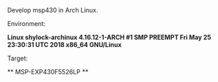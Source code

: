 Develop msp430 in Arch Linux.

Environment: 

**Linux shylock-archinux 4.16.12-1-ARCH #1 SMP PREEMPT Fri May 25 23:30:31 UTC 2018 x86_64 GNU/Linux**

Target:

** MSP-EXP430F5526LP **
